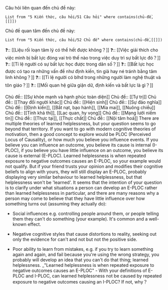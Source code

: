 Câu hỏi liên quan đến chủ đề này:
```dataview
List from "5 Kiến thức, câu hỏi/51 Câu hỏi" where contains(chủ-đề,[[]]) 
```

Chủ đề quan tâm đến chủ đề này:
```dataview
List from "5 Kiến thức, câu hỏi/52 Chủ đề" where contains(chủ-đề,[[]]) 
```

❓:: [[Liệu rối loạn tâm lý có thể hết được không？]]
❓:: [[Việc giải thích cho việc mình bị bất lực đóng vai trò thế nào trong việc duy trì sự bất lực đó？]] 
❓:: [[Tỉ lệ người có sự bất lực học được trong dân số？]] 
❓:: [[Bất lực học được có tạo ra những vấn đề như định kiến, tin giả hay né tránh bằng tâm linh không？]]
❓:: [[Tỉ lệ người có blhd trong những người làm nghệ thuật và tôn giáo？]] 
❓:: [[Mối quan hệ giữa giận dữ, định kiến và bất lực là gì？]] 

Chủ đề:: [[Sự khỏe mạnh và hạnh phúc toàn diện]]
Chủ đề:: [[Tự trị]]
Chủ đề:: [[Thay đổi người khác]]
Chủ đề:: [[Hiện sinh]]
Chủ đề:: [[Sự đảo nghĩa]]
Chủ đề:: [[Định kiến]], [[Bắt nạt, bạo hành]], [[Mỉa mai]], [[Nuông chiều]]
Chủ đề:: [[Tính khả thi]], [[Lạc quan, hy vọng]]
Chủ đề:: [[Mạng lưới niềm tin]]
Chủ đề:: [[Thực tại]], [[Thực chất]] 
Chủ đề:: [[Nội tâm hoá]]
There are multiple theories of learned helplessness, but your question seems to go beyond that territory. If you want to go with modern cognitive theories of motivation, then a good concept to explore would be PLOC (Perceived Locus of Causality), or how much you believe you influence events. If you believe you can influence an outcome, you believe its cause is internal (I-PLOC), if you believe you have little influence on an outcome, you believe its cause is external (E-PLOC).  Learned  helplessness is when repeated exposure to negative  outcomes  causes an E-PLOC, so your example would not qualify. But if your friend trusts your opinion and modifies their cognitive beliefs to align with yours, they will still display an E-PLOC, probably displaying very similar  behaviour  to learned helplessness, but that helplessness won't be 'learned'.
It seems that the intention of your question is to clarify under what situations a person can develop an E-PLOC rather than learned helplessness in particular, and there are many reasons why a person may come to believe that they have little influence over how something turns out (assuming they actually do):
-   Social influences e.g. controlling people around them, or people telling them they can't do something (your example). It's common and a well-known effect.
    
-   Negative cognitive styles that cause distortions to reality, seeking out only the evidence for can't and not but not the positive side.
-   Poor ability to learn from mistakes, e.g. if you try to learn something again and again, and fail because you're using the wrong strategy, you probably will develop an idea that you  can't  do that thing; learned helplessness.
_"Learned helplessness is when repeated exposure to negative outcomes causes an E-PLOC"  - With your definitions of E-PLOC and I-PLOC, can learned helplessness not be caused by repeated exposure to negative outcomes causing an I-PLOC? If not, why？